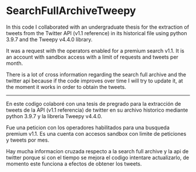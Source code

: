 # SearchFullArchiveTweepy

In this code I collaborated with an undergraduate thesis for the extraction of tweets from the Twitter API (v1.1 reference) in its historical file using 
python 3.9.7 and the Tweepy v4.4.0 library. 

It was a request with the operators enabled for a premium search v1.1. It is an account with sandbox access with a limit of requests and tweets per month. 

There is a lot of cross information regarding the search full archive and the twitter api because if the code improves over time I will try to update it, 
at the moment it works in order to obtain the tweets. 

------------------------
En este codigo colaboré con una tesis de pregrado para la extracción de tweets de la API (v1.1 referencia) de twitter en su archivo historico mediante 
python 3.9.7 y  la libreria Tweepy v4.4.0.

Fue una peticion con los operadores habilitados para una busqueda premium v1.1. Es una cuenta con accesos sandbox con limite de peticiones y tweets por mes. 

Hay mucha informacion cruzada respecto a la search full archive y la api de twitter porque si con el tiempo se mejora el codigo intentare actualizarlo, 
de momento este funciona a efectos de obtener los tweets. 
